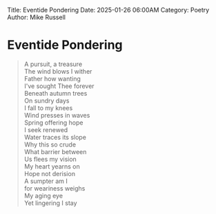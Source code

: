 Title: Eventide Pondering
Date: 2025-01-26 06:00AM
Category: Poetry
Author: Mike Russell
# Eventide Pondering

> A pursuit, a treasure<br>
The wind blows I wither<br>
Father how wanting<br>
I've sought Thee forever<br>
Beneath autumn trees<br>
On sundry days<br>
I fall to my knees<br>
Wind presses in waves<br>
Spring offering hope<br>
I seek renewed<br>
Water traces its slope<br>
Why this so crude<br>
What barrier between<br>
Us flees my vision<br>
My heart yearns on<br>
Hope not derision<br>
A sumpter am I<br>
for weariness weighs<br>
My aging eye<br>
Yet lingering I stay
